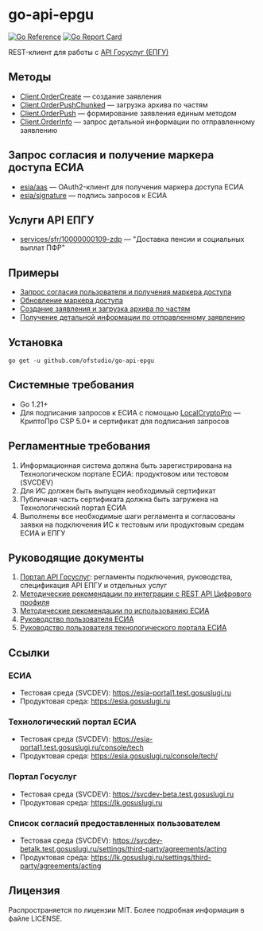 # go-api-epgu
[![Go Reference](https://pkg.go.dev/badge/github.com/ofstudio/go-api-epgu.svg)](https://pkg.go.dev/github.com/ofstudio/go-api-epgu)
[![Go Report Card](https://goreportcard.com/badge/github.com/ofstudio/go-api-epgu)](https://goreportcard.com/report/github.com/ofstudio/go-api-epgu)

REST-клиент для работы с [API Госуслуг (ЕПГУ)](https://partners.gosuslugi.ru/catalog/api_for_gu) 

## Методы

 - [Client.OrderCreate](https://pkg.go.dev/github.com/ofstudio/go-api-epgu#Client.OrderCreate) — создание заявления
 - [Client.OrderPushChunked](https://pkg.go.dev/github.com/ofstudio/go-api-epgu#Client.OrderPushChunked) — загрузка архива по частям
 - [Client.OrderPush](https://pkg.go.dev/github.com/ofstudio/go-api-epgu#Client.OrderPush) — формирование заявления единым методом
 - [Client.OrderInfo](https://pkg.go.dev/github.com/ofstudio/go-api-epgu#Client.OrderInfo) — запрос детальной информации по отправленному заявлению

## Запрос согласия и получение маркера доступа ЕСИА

- [esia/aas](https://pkg.go.dev/github.com/ofstudio/go-api-epgu/esia/aas) — OAuth2-клиент для получения маркера доступа ЕСИА
- [esia/signature](https://pkg.go.dev/github.com/ofstudio/go-api-epgu/esia/signature) — подпись запросов к ЕСИА

## Услуги API ЕПГУ

- [services/sfr/10000000109-zdp](https://pkg.go.dev/github.com/ofstudio/go-api-epgu/services/sfr/10000000109-zdp) — "Доставка пенсии и социальных выплат ПФР"


## Примеры
- [Запрос согласия пользователя и получения маркера доступа](/examples/esia-token-request/main.go)
- [Обновление маркера доступа](/examples/esia-token-update/main.go)
- [Создание заявления и загрузка архива по частям](/examples/order-push-chunked/main.go)
- [Получение детальной информации по отправленному заявлению](/examples/order-info/main.go)

## Установка

```
go get -u github.com/ofstudio/go-api-epgu
```
## Системные требования

- Go 1.21+
- Для подписания запросов к ЕСИА с помощью
  [LocalCryptoPro](https://pkg.go.dev/github.com/ofstudio/go-api-epgu/esia/signature#LocalCryptoPro) — 
  КриптоПро CSP 5.0+ и сертификат для подписания запросов 
     

## Регламентные требования
1. Информационная система должна быть зарегистрирована на Технологическом портале ЕСИА:
   продуктовом или тестовом (SVCDEV)
2. Для ИС должен быть выпущен необходимый сертификат
3. Публичная часть сертификата должна быть загружена на Технологический портал ЕСИА
4. Выполнены все необходимые шаги регламента и согласованы заявки на подключения ИС к тестовым
   или продуктовым средам ЕСИА и ЕПГУ

## Руководящие документы
1. [Портал API Госуслуг](https://partners.gosuslugi.ru/catalog/api_for_gu): 
   регламенты подключения, руководства, спецификация API ЕПГУ и отдельных услуг
2. [Методические рекомендации по интеграции с REST API Цифрового профиля](https://digital.gov.ru/ru/documents/7166/)
3. [Методические рекомендации по использованию ЕСИА](https://digital.gov.ru/ru/documents/6186/)
4. [Руководство пользователя ЕСИА](https://digital.gov.ru/ru/documents/6182/)
5. [Руководство пользователя технологического портала ЕСИА](https://digital.gov.ru/ru/documents/6190/)

## Ссылки

### ЕСИА
- Тестовая среда (SVCDEV): https://esia-portal1.test.gosuslugi.ru
- Продуктовая среда: https://esia.gosuslugi.ru

### Технологический портал ЕСИА
- Тестовая среда (SVCDEV): https://esia-portal1.test.gosuslugi.ru/console/tech
- Продуктовая среда: https://esia.gosuslugi.ru/console/tech/

### Портал Госуслуг
- Тестовая среда (SVCDEV): https://svcdev-beta.test.gosuslugi.ru
- Продуктовая среда: https://lk.gosuslugi.ru

### Список согласий предоставленных пользователем
- Тестовая среда (SVCDEV): https://svcdev-betalk.test.gosuslugi.ru/settings/third-party/agreements/acting
- Продуктовая среда: https://lk.gosuslugi.ru/settings/third-party/agreements/acting

## Лицензия
Распространяется по лицензии MIT. Более подробная информация в файле LICENSE.
